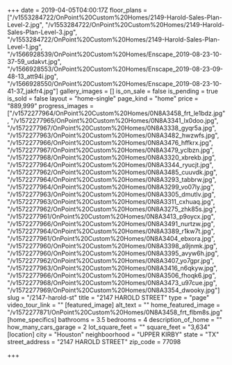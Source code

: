+++
date = 2019-04-05T04:00:17Z
floor_plans = ["/v1553284722/OnPoint%20Custom%20Homes/2149-Harold-Sales-Plan-Level-2.jpg", "/v1553284722/OnPoint%20Custom%20Homes/2149-Harold-Sales-Plan-Level-3.jpg", "/v1553284722/OnPoint%20Custom%20Homes/2149-Harold-Sales-Plan-Level-1.jpg", "/v1566928539/OnPoint%20Custom%20Homes/Enscape_2019-08-23-10-37-59_udakvt.jpg", "/v1566928553/OnPoint%20Custom%20Homes/Enscape_2019-08-23-09-48-13_att94i.jpg", "/v1566928550/OnPoint%20Custom%20Homes/Enscape_2019-08-23-10-41-37_jakfr4.jpg"]
gallery_images = []
is_on_sale = false
is_pending = true
is_sold = false
layout = "home-single"
page_kind = "home"
price = "889,999"
progress_images = ["/v1572277964/OnPoint%20Custom%20Homes/0N8A3458_frt_le1bdz.jpg", "/v1572277965/OnPoint%20Custom%20Homes/0N8A3341_lx0doo.jpg", "/v1572277967/OnPoint%20Custom%20Homes/0N8A3338_gyqr5a.jpg", "/v1572277963/OnPoint%20Custom%20Homes/0N8A3482_hwzwfs.jpg", "/v1572277966/OnPoint%20Custom%20Homes/0N8A3476_hffkrx.jpg", "/v1572277967/OnPoint%20Custom%20Homes/0N8A3479_yclbzn.jpg", "/v1572277968/OnPoint%20Custom%20Homes/0N8A3320_xbrekb.jpg", "/v1572277964/OnPoint%20Custom%20Homes/0N8A3344_ryucjt.jpg", "/v1572277962/OnPoint%20Custom%20Homes/0N8A3485_cuuvdk.jpg", "/v1572277964/OnPoint%20Custom%20Homes/0N8A3293_tabbrw.jpg", "/v1572277964/OnPoint%20Custom%20Homes/0N8A3299_vo07ly.jpg", "/v1572277963/OnPoint%20Custom%20Homes/0N8A3305_dmutlv.jpg", "/v1572277963/OnPoint%20Custom%20Homes/0N8A3311_cxhuaq.jpg", "/v1572277962/OnPoint%20Custom%20Homes/0N8A3275_zhk85s.jpg", "/v1572277961/OnPoint%20Custom%20Homes/0N8A3413_p9oycx.jpg", "/v1572277966/OnPoint%20Custom%20Homes/0N8A3491_nurtzw.jpg", "/v1572277964/OnPoint%20Custom%20Homes/0N8A3389_r1kw7t.jpg", "/v1572277961/OnPoint%20Custom%20Homes/0N8A3404_ebxora.jpg", "/v1572277960/OnPoint%20Custom%20Homes/0N8A3398_a9jnmk.jpg", "/v1572277960/OnPoint%20Custom%20Homes/0N8A3395_avyw6h.jpg", "/v1572277962/OnPoint%20Custom%20Homes/0N8A3407_yo7gpr.jpg", "/v1572277963/OnPoint%20Custom%20Homes/0N8A3416_n6qkyw.jpg", "/v1572277966/OnPoint%20Custom%20Homes/0N8A3506_fhoqk6.jpg", "/v1572277968/OnPoint%20Custom%20Homes/0N8A3473_u97cue.jpg", "/v1572277969/OnPoint%20Custom%20Homes/0N8A3354_dwooky.jpg"]
slug = "/2147-harold-st"
title = "2147 HAROLD STREET"
type = "page"
video_tour_link = ""
[featured_image]
alt_text = ""
home_featured_image = "/v1572277871/OnPoint%20Custom%20Homes/0N8A3458_frt_flbm8s.jpg"
[home_specifics]
bathrooms = 3.5
bedrooms = 4
description_of_home = ""
how_many_cars_garage = 2
lot_square_feet = ""
square_feet = "3,634"
[location]
city = "Houston"
neighboorhood = "UPPER KIRBY"
state = "TX"
street_address = "2147 HAROLD STREET"
zip_code = 77098

+++
